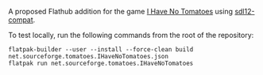 A proposed Flathub addition for the game
[I Have No Tomatoes](http://tomatoes.sourceforge.net/) using
[sdl12-compat](https://github.com/libsdl-org/sdl12-compat).

To test locally, run the following commands from the root of the repository:

    flatpak-builder --user --install --force-clean build net.sourceforge.tomatoes.IHaveNoTomatoes.json
    flatpak run net.sourceforge.tomatoes.IHaveNoTomatoes
